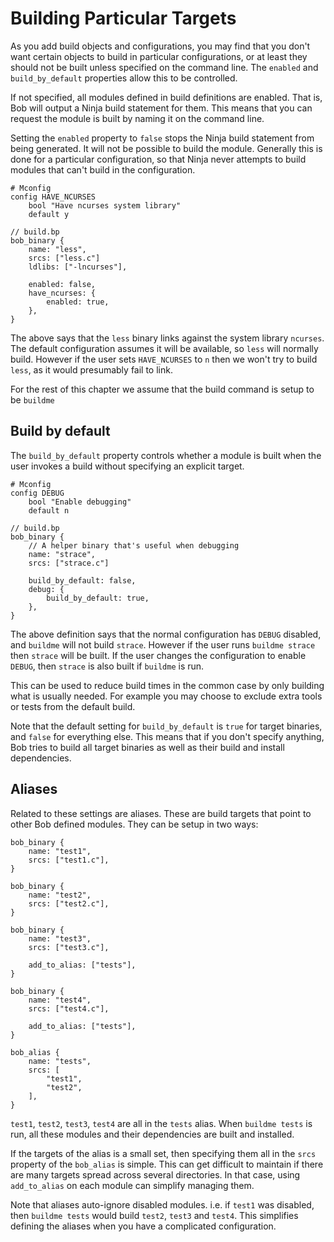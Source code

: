 # Building Particular Targets

As you add build objects and configurations, you may find that you
don't want certain objects to build in particular configurations, or
at least they should not be built unless specified on the command
line. The `enabled` and `build_by_default` properties allow this to be
controlled.

If not specified, all modules defined in build definitions are
enabled. That is, Bob will output a Ninja build statement for
them. This means that you can request the module is built by naming it
on the command line.

Setting the `enabled` property to `false` stops the Ninja build
statement from being generated. It will not be possible to build the
module. Generally this is done for a particular configuration, so that
Ninja never attempts to build modules that can't build in the
configuration.

```
# Mconfig
config HAVE_NCURSES
    bool "Have ncurses system library"
    default y

// build.bp
bob_binary {
    name: "less",
    srcs: ["less.c"]
    ldlibs: ["-lncurses"],

    enabled: false,
    have_ncurses: {
        enabled: true,
    },
}
```

The above says that the `less` binary links against the system library
`ncurses`. The default configuration assumes it will be available, so
`less` will normally build. However if the user sets `HAVE_NCURSES` to
`n` then we won't try to build `less`, as it would presumably fail to
link.

For the rest of this chapter we assume that the build command is setup
to be `buildme`

## Build by default

The `build_by_default` property controls whether a module is built
when the user invokes a build without specifying an explicit target.

```
# Mconfig
config DEBUG
    bool "Enable debugging"
    default n

// build.bp
bob_binary {
    // A helper binary that's useful when debugging
    name: "strace",
    srcs: ["strace.c"]

    build_by_default: false,
    debug: {
        build_by_default: true,
    },
}
```

The above definition says that the normal configuration has `DEBUG`
disabled, and `buildme` will not build `strace`. However if the user
runs `buildme strace` then `strace` will be built. If the user changes
the configuration to enable `DEBUG`, then `strace` is also built if
`buildme` is run.

This can be used to reduce build times in the common case by only
building what is usually needed. For example you may choose to exclude
extra tools or tests from the default build.

Note that the default setting for `build_by_default` is `true` for
target binaries, and `false` for everything else. This means that if
you don't specify anything, Bob tries to build all target binaries as
well as their build and install dependencies.

## Aliases

Related to these settings are aliases. These are build targets that
point to other Bob defined modules. They can be setup in two ways:

```
bob_binary {
    name: "test1",
    srcs: ["test1.c"],
}

bob_binary {
    name: "test2",
    srcs: ["test2.c"],
}

bob_binary {
    name: "test3",
    srcs: ["test3.c"],

    add_to_alias: ["tests"],
}

bob_binary {
    name: "test4",
    srcs: ["test4.c"],

    add_to_alias: ["tests"],
}

bob_alias {
    name: "tests",
    srcs: [
        "test1",
        "test2",
    ],
}
```

`test1`, `test2`, `test3`, `test4` are all in the `tests` alias. When
`buildme tests` is run, all these modules and their dependencies are
built and installed.

If the targets of the alias is a small set, then specifying them all
in the `srcs` property of the `bob_alias` is simple. This can get
difficult to maintain if there are many targets spread across several
directories. In that case, using `add_to_alias` on each module can
simplify managing them.

Note that aliases auto-ignore disabled modules. i.e. if `test1` was
disabled, then `buildme tests` would build `test2`, `test3` and
`test4`. This simplifies defining the aliases when you have a
complicated configuration.
